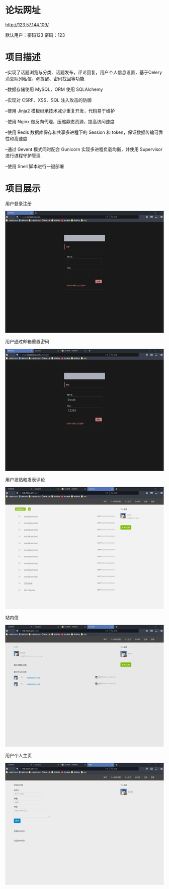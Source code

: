 # 论坛网址

http://123.57.144.109/

默认用户：密码123  密码：123

# 项目描述

–实现了话题浏览与分类、话题发布，评论回复，用户个人信息设置，基于Celery消息队列私信、@提醒、密码找回等功能

–数据存储使用 MySQL，ORM 使用 SQLAlchemy

–实现对 CSRF、XSS、SQL 注入攻击的防御

–使用 Jinja2 模板继承技术减少重复开发，代码易于维护

–使用 Nginx 做反向代理，压缩静态资源，提高访问速度

–使用 Redis 数据库保存和共享多进程下的 Session 和 token，保证数据传输可靠性和高速度

–通过 Gevent 模式同时配合 Gunicorn 实现多进程负载均衡，并使用 Supervisor 进行进程守护管理

–使用 Shell 脚本进行一键部署

# 项目展示

用户登录注册

![img](https://github.com/YajueSP1919/flask_web/blob/master/gifs/s1.gif)

用户通过邮箱重置密码

![img](https://github.com/YajueSP1919/flask_web/blob/master/gifs/s2.gif)

用户发贴和发表评论

![img](https://github.com/YajueSP1919/flask_web/blob/master/gifs/s3.gif)

站内信

![img](https://github.com/YajueSP1919/flask_web/blob/master/gifs/s4.gif)

用户个人主页

![img](https://github.com/YajueSP1919/flask_web/blob/master/gifs/s5.gif)




